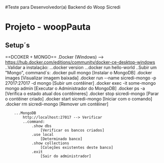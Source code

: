 #Teste para Desenvolvedor(a) Backend do Woop Sicredi

# Projeto - woopPauta

## Setup´s
==DCOKER + MONGO==
.Docker (Windows) --> https://hub.docker.com/editions/community/docker-ce-desktop-windows
  ..Validar a instalação:
	...docker version
	...docker run hello-world
  ..Subir um "Mongo", command´s:
		.docker pull mongo
			[Instalar o MongoDB]
		.docker images
			[Visualizar imagem baixada]
		.docker run --name sicredi-mongo -p 27017:27017 -d mongo
			[Subir um contêiner]
		.docker exec -it some-mongo mongo admin
			[Executar o Administrador do MongoDB]
		.docker ps -a 
			[Verifica o estado atual dos contêineres]
		.docker stop sicredi-mongo
			[Parar o contêiner criado]
		.docker start sicredi-mongo
			[Iniciar com o comando]
		.docker rm sicredi-mongo
			[Remover um contêiner]
			
		...MongoDB
			http://localhost:27017 --> Verificar
			..command:
				.show dbs
					[Verificar os bancos criados]
				.use local
					[Determinado banco]
				.show collections
					[Coleções existentes deste banco]
				.exit
					[Sair do administrador]
